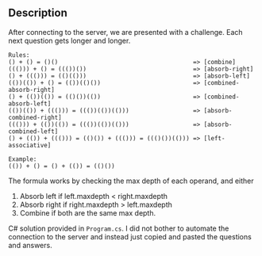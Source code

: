 ## Description
After connecting to the server, we are presented with a challenge. Each next question gets longer and longer.
```
Rules:
() + () = ()()                                      => [combine]
((())) + () = ((())())                              => [absorb-right]
() + ((())) = (()(()))                              => [absorb-left]
(())(()) + () = (())(()())                          => [combined-absorb-right]
() + (())(()) = (()())(())                          => [combined-absorb-left]
(())(()) + ((())) = ((())(())(()))                  => [absorb-combined-right]
((())) + (())(()) = ((())(())(()))                  => [absorb-combined-left]
() + (()) + ((())) = (()()) + ((())) = ((()())(())) => [left-associative]

Example:
(()) + () = () + (()) = (()())
```

The formula works by checking the max depth of each operand, and either
1. Absorb left if left.maxdepth < right.maxdepth
2. Absorb right if right.maxdepth > left.maxdepth
3. Combine if both are the same max depth.

C# solution provided in `Program.cs`. I did not bother to automate the connection to the server and instead just copied and pasted the questions and answers.